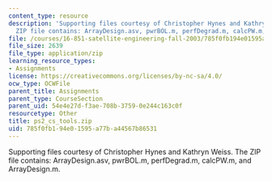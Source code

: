 ```yaml
---
content_type: resource
description: 'Supporting files courtesy of Christopher Hynes and Kathryn Weiss. The
  ZIP file contains: ArrayDesign.asv, pwrBOL.m, perfDegrad.m, calcPW.m, and ArrayDesign.m.'
file: /courses/16-851-satellite-engineering-fall-2003/785f0fb194e01595a77ba44567b86531_ps2_cs_tools.zip
file_size: 2639
file_type: application/zip
learning_resource_types:
- Assignments
license: https://creativecommons.org/licenses/by-nc-sa/4.0/
ocw_type: OCWFile
parent_title: Assignments
parent_type: CourseSection
parent_uid: 54e4e27d-f3ae-708b-3759-0e244c163c0f
resourcetype: Other
title: ps2_cs_tools.zip
uid: 785f0fb1-94e0-1595-a77b-a44567b86531
---
```

Supporting files courtesy of Christopher Hynes and Kathryn Weiss. The ZIP file contains: ArrayDesign.asv, pwrBOL.m, perfDegrad.m, calcPW.m, and ArrayDesign.m.